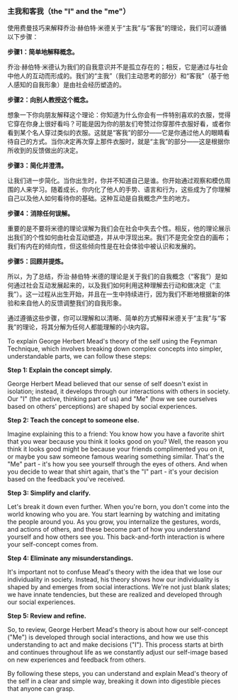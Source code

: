 ### 主我和客我（the "I" and the "me"）

使用费曼技巧来解释乔治·赫伯特·米德关于“主我”与“客我”的理论，我们可以遵循以下步骤：

**步骤1：简单地解释概念。**

乔治·赫伯特·米德认为我们的自我意识并不是孤立存在的；相反，它是通过与社会中他人的互动而形成的。我们的“主我”（我们主动思考的部分）和“客我”（基于他人感知的自我形象）是由社会经历塑造的。

**步骤2：向别人教授这个概念。**

想象一下你向朋友解释这个理论：你知道为什么你会有一件特别喜欢的衣服，觉得它穿在你身上很好看吗？可能是因为你的朋友们夸赞过你穿那件衣服好看，或者你看到某个名人穿过类似的衣服。这就是“客我”的部分——它是你通过他人的眼睛看待自己的方式。当你决定再次穿上那件衣服时，就是“主我”的部分——这是根据你所收到的反馈做出的决定。

**步骤3：简化并澄清。**

让我们进一步简化。当你出生时，你并不知道自己是谁。你开始通过观察和模仿周围的人来学习。随着成长，你内化了他人的手势、语言和行为，这些成为了你理解自己以及他人如何看待你的基础。这种互动是自我概念产生的地方。

**步骤4：消除任何误解。**

重要的是不要将米德的理论误解为我们会在社会中失去个性。相反，他的理论展示出我们的个性如何由社会互动塑造，并从中浮现出来。我们不是完全空白的画布；我们有内在的倾向性，但这些倾向性是在社会体验中被认识和发展的。

**步骤5：回顾并提炼。**

所以，为了总结，乔治·赫伯特·米德的理论是关于我们的自我概念（“客我”）是如何通过社会互动发展起来的，以及我们如何利用这种理解去行动和做决定（“主我”）。这一过程从出生开始，并且在一生中持续进行，因为我们不断地根据新的体验和来自他人的反馈调整我们的自我形象。

通过遵循这些步骤，你可以理解和以清晰、简单的方式解释米德关于“主我”与“客我”的理论，将其分解为任何人都能理解的小块内容。

To explain George Herbert Mead's theory of the self using the Feynman Technique, which involves breaking down complex concepts into simpler, understandable parts, we can follow these steps:

**Step 1: Explain the concept simply.**

George Herbert Mead believed that our sense of self doesn't exist in isolation; instead, it develops through our interactions with others in society. Our "I" (the active, thinking part of us) and "Me" (how we see ourselves based on others' perceptions) are shaped by social experiences.

**Step 2: Teach the concept to someone else.**

Imagine explaining this to a friend: You know how you have a favorite shirt that you wear because you think it looks good on you? Well, the reason you think it looks good might be because your friends complimented you on it, or maybe you saw someone famous wearing something similar. That's the "Me" part - it's how you see yourself through the eyes of others. And when you decide to wear that shirt again, that's the "I" part - it's your decision based on the feedback you've received.

**Step 3: Simplify and clarify.**

Let's break it down even further. When you're born, you don't come into the world knowing who you are. You start learning by watching and imitating the people around you. As you grow, you internalize the gestures, words, and actions of others, and these become part of how you understand yourself and how others see you. This back-and-forth interaction is where your self-concept comes from.

**Step 4: Eliminate any misunderstandings.**

It's important not to confuse Mead's theory with the idea that we lose our individuality in society. Instead, his theory shows how our individuality is shaped by and emerges from social interactions. We're not just blank slates; we have innate tendencies, but these are realized and developed through our social experiences.

**Step 5: Review and refine.**

So, to review, George Herbert Mead's theory is about how our self-concept ("Me") is developed through social interactions, and how we use this understanding to act and make decisions ("I"). This process starts at birth and continues throughout life as we constantly adjust our self-image based on new experiences and feedback from others.

By following these steps, you can understand and explain Mead's theory of the self in a clear and simple way, breaking it down into digestible pieces that anyone can grasp.

